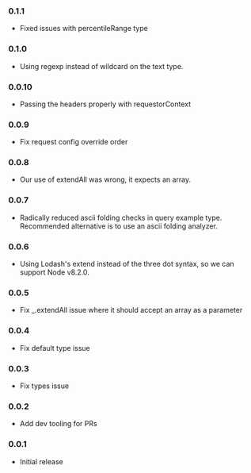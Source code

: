 ﻿### 0.1.1
- Fixed issues with percentileRange type

### 0.1.0
- Using regexp instead of wildcard on the text type.

### 0.0.10
- Passing the headers properly with requestorContext

### 0.0.9
- Fix request config override order

### 0.0.8
- Our use of extendAll was wrong, it expects an array.

### 0.0.7
- Radically reduced ascii folding checks in query example type. Recommended alternative is to use an ascii folding analyzer.

### 0.0.6

- Using Lodash's extend instead of the three dot syntax, so we can
  support Node v8.2.0.

### 0.0.5

- Fix _.extendAll issue where it should accept an array as a parameter

### 0.0.4

- Fix default type issue

### 0.0.3

- Fix types issue

### 0.0.2

- Add dev tooling for PRs

### 0.0.1

- Initial release
